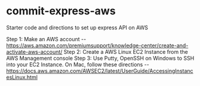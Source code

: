 # commit-express-aws
Starter code and directions to set up express API on AWS

Step 1: Make an AWS account -- https://aws.amazon.com/premiumsupport/knowledge-center/create-and-activate-aws-account/
Step 2: Create a AWS Linux EC2 Instance from the AWS Management console
Step 3: Use Putty, OpenSSH on Windows to SSH into your EC2 Instance. 
        On Mac, follow these directions -- https://docs.aws.amazon.com/AWSEC2/latest/UserGuide/AccessingInstancesLinux.html

